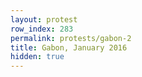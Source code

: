 ```yaml
---
layout: protest
row_index: 283
permalink: protests/gabon-2
title: Gabon, January 2016
hidden: true
---
```

